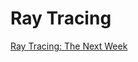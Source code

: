 # Ray Tracing

[Ray Tracing: The Next Week](https://raytracing.github.io/books/RayTracingTheNextWeek.html)
